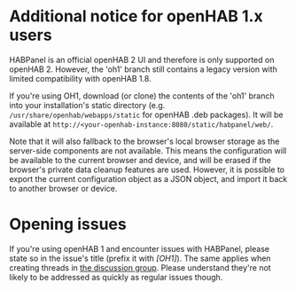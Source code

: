 # Additional notice for openHAB 1.x users

HABPanel is an official openHAB 2 UI and therefore is only supported on openHAB 2.
However, the 'oh1' branch still contains a legacy version with limited compatibility with openHAB 1.8.

If you're using OH1, download (or clone) the contents of the 'oh1' branch into your installation's
static directory (e.g. ```/usr/share/openhab/webapps/static``` for openHAB .deb packages).
It will be available at ```http://<your-openhab-instance:8080/static/habpanel/web/```.


Note that it will also fallback to the browser's local browser storage as the
server-side components are not available. This means the configuration will be available
to the current browser and device, and will be erased if the browser's private data cleanup
features are used. However, it is possible to export the current configuration object as a
JSON object, and import it back to another browser or device. 

# Opening issues

If you're using openHAB 1 and encounter issues with HABPanel, please state so in the issue's
title (prefix it with *[OH1]*).
The same applies when creating threads in
[the discussion group](https://community.openhab.org/c/apps-services/habpanel).
Please understand they're not likely to be addressed as quickly as regular issues though.
